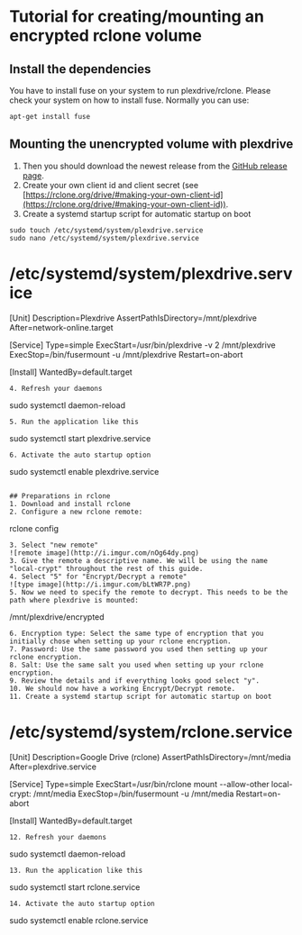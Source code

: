 # Tutorial for creating/mounting an encrypted rclone volume

## Install the dependencies
You have to install fuse on your system to run plexdrive/rclone. Please check your system on how to install fuse. 
Normally you can use:
```
apt-get install fuse
```

## Mounting the unencrypted volume with plexdrive
1. Then you should download the newest release from the [GitHub release page](https://github.com/dweidenfeld/plexdrive/releases).
2. Create your own client id and client secret (see [https://rclone.org/drive/#making-your-own-client-id](https://rclone.org/drive/#making-your-own-client-id)).
3. Create a systemd startup script for automatic startup on boot
```
sudo touch /etc/systemd/system/plexdrive.service
sudo nano /etc/systemd/system/plexdrive.service
```
# /etc/systemd/system/plexdrive.service

[Unit]
Description=Plexdrive
AssertPathIsDirectory=/mnt/plexdrive
After=network-online.target

[Service]
Type=simple
ExecStart=/usr/bin/plexdrive -v 2 /mnt/plexdrive
ExecStop=/bin/fusermount -u /mnt/plexdrive
Restart=on-abort

[Install]
WantedBy=default.target
```
4. Refresh your daemons
```
sudo systemctl daemon-reload
```
5. Run the application like this
```
sudo systemctl start plexdrive.service
```
6. Activate the auto startup option
```
sudo systemctl enable plexdrive.service
```

## Preparations in rclone
1. Download and install rclone
2. Configure a new rclone remote:
```
rclone config
```
3. Select "new remote"
![remote image](http://i.imgur.com/nOg64dy.png)
3. Give the remote a descriptive name. We will be using the name "local-crypt" throughout the rest of this guide.
4. Select "5" for "Encrypt/Decrypt a remote"
![type image](http://i.imgur.com/bLtWR7P.png)
5. Now we need to specify the remote to decrypt. This needs to be the path where plexdrive is mounted:
```
/mnt/plexdrive/encrypted
```
6. Encryption type: Select the same type of encryption that you initially chose when setting up your rclone encryption.
7. Password: Use the same password you used then setting up your rclone encryption.
8. Salt: Use the same salt you used when setting up your rclone encryption.
9. Review the details and if everything looks good select "y".
10. We should now have a working Encrypt/Decrypt remote.
11. Create a systemd startup script for automatic startup on boot
```
# /etc/systemd/system/rclone.service

[Unit]
Description=Google Drive (rclone)
AssertPathIsDirectory=/mnt/media
After=plexdrive.service

[Service]
Type=simple
ExecStart=/usr/bin/rclone mount --allow-other local-crypt: /mnt/media
ExecStop=/bin/fusermount -u /mnt/media
Restart=on-abort

[Install]
WantedBy=default.target
```
12. Refresh your daemons
```
sudo systemctl daemon-reload
```
13. Run the application like this
```
sudo systemctl start rclone.service
```
14. Activate the auto startup option
```
sudo systemctl enable rclone.service
```
